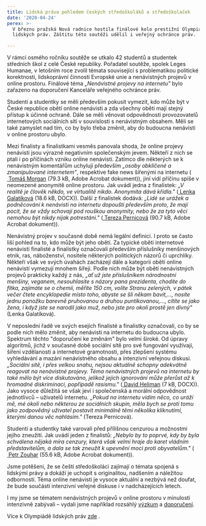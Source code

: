```yaml
---
title: Lidská práva pohledem českých středoškoláků a středoškolaček
date: '2020-04-24'
perex: >-
  V březnu pražská Nová radnice hostila finálové kolo prestižní Olympiády
  lidských práv. Záštitu této soutěži udělil i veřejný ochránce práv.

---
```



<p>V rámci osmého ročníku soutěže se utkalo 42 studentů a studentek středních škol z celé České republiky. Pořadatel soutěže, spolek Leges Humanae, v letošním roce zvolil témata související s problematikou politické korektnosti, lidskoprávní činnosti Evropské unie a nenávistných projevů v online prostoru. Finálové téma <em>„Nenávistné projevy na internetu&quot;</em> bylo zařazeno na doporučení Kanceláře veřejného ochránce práv. </p><p>Studenti a studentky se měli především pokusit vymezit, kdo může být v České republice obětí online nenávisti a zda všechny oběti mají stejný přístup k účinné ochraně. Dále se měli věnovat odpovědnosti provozovatelů internetových sociálních sítí v souvislosti s nenávistným obsahem. Měli se také zamyslet nad tím, co by bylo třeba změnit, aby do budoucna nenávisti v online prostoru ubylo. </p><p>Mezi finalisty a finalistkami vesměs panovala shoda, že online projevy nenávisti jsou výrazně negativním společenským jevem. Někteří z nich se ptali i po příčinách vzniku online nenávisti. Zatímco dle některých se k nenávistným komentářům uchylují především <em>„osoby obklíčené a zmanipulované internetem&quot;</em>, respektive fake news šířenými na internetu (<a title="Otevření do nového okna" href="fileadmin/user_upload/Prilohy/MORGAN_Tomas.pdf" target="_blank"><img alt="" src="typo3/ext/od_linkdesc/icons/pdf.gif" class="od_linkdesc_icon" />&nbsp;Tomáš Morgan</a>&nbsp;(79.3&nbsp;kB,&nbsp;Adobe Acrobat dokument)), jiní vidí příčinu spíše v neomezené anonymitě online prostoru. Jak uvádí jedna z finalistek: <em>„V realitě je člověk někdo, ve virtualitě nikdo. Anonymita dává křídla.&quot;</em> (<a title="Otevření do nového okna" href="fileadmin/user_upload/Prilohy/GALATIKOVA__Lenka.docx" target="_blank"><img alt="" src="typo3/ext/od_linkdesc/icons/universal.gif" class="od_linkdesc_icon" />&nbsp;Lenka Galatíková</a>&nbsp;(18.6&nbsp;kB,&nbsp;DOCX)). Další z finalistek dodává:<em> „Lidé se urážek a podněcování k nenávisti na internetu dopouští především proto, že mají pocit, že se vždy schovají pod rouškou anonymity, nebo že za tyto věci nemohou být nikdy nijak potrestáni.&quot;</em> (<a title="Otevření do nového okna" href="fileadmin/user_upload/Prilohy/PERNICOVA__Tereza.pdf" target="_blank"><img alt="" src="typo3/ext/od_linkdesc/icons/pdf.gif" class="od_linkdesc_icon" />&nbsp;Tereza Pernicová</a>&nbsp;(90.7&nbsp;kB,&nbsp;Adobe Acrobat dokument)). </p><p>Nenávistný projev v současné době nemá legální definici. I proto se často liší pohled na to, kdo může být jeho obětí. Za typické oběti internetové nenávisti finalisté a finalistky označovali především příslušníky menšinových etnik, ras, náboženství, nositele některých politických názorů či uprchlíky. Někteří však ve svých úvahách zacházejí dále a kategorii obětí online nenávistí vymezují mnohem šířeji. Podle nich může být obětí nenávistných projevů prakticky každý z nás, <em>„ať už jste příslušníkem národnostní menšiny, veganem, nesouhlasíte s názory pana prezidenta, chodíte do fitka, zajímáte se o chemii, měříte 150 cm, volíte Stranu zelených, v pátek večer čtete encyklopedie místo toho, abyste se šli někam bavit,…, nosíte jednu ponožku barevně pruhovanou a druhou puntíkovanou,…, cítíte se jako žena, i když jste se narodil jako muž, nebo jste pro okolí prostě jen divný&quot;</em> (Lenka Galatíková).</p><p>V neposlední řadě ve svých esejích finalisté a finalistky označovali, co by se podle nich mělo změnit, aby nenávisti na internetu do budoucna ubylo. Spektrum těchto &quot;doporučení ke změnám&quot; bylo velmi široké. Od úpravy algoritmů, jichž v současné době sociální sítě pro své fungování využívají, šíření vzdělanosti a internetové gramotnosti, přes zlepšení systému vyhledávání a mazání nenávistného obsahu a intenzivní veřejnou diskusi. <em>„Sociální sítě, i přes velkou snahu, nejsou aktuálně schopny adekvátně reagovat na nenávistné projevy. Téma nenávistných projevů na internetu by také mělo být více diskutováno, jelikož jejich ignorování může přerůst až k hromadné diskriminaci, popřípadě rasismu.&quot;</em> (<a title="Otevření do nového okna" href="fileadmin/user_upload/Prilohy/HELIMAN__David.docx" target="_blank"><img alt="" src="typo3/ext/od_linkdesc/icons/universal.gif" class="od_linkdesc_icon" />&nbsp;David Heliman</a>&nbsp;(7&nbsp;kB,&nbsp;DOCX)). Jako vysoce důležitá se však jeví i společenská a morální odpovědnost jednotlivců – uživatelů internetu. <em>„Pokud na internetu vidím něco, co uráží mě, mé okolí nebo některou ze sociálních skupin, měla bych se proti tomu jako zodpovědný uživatel postavit minimálně těmi několika kliknutími, kterými danou věc nahlásím.&quot;</em> (Tereza Pernicová). </p><p>Studenti a studentky také varovali před přílišnou cenzurou a možnostmi jejího zneužití. Jak uvádí jeden z finalistů:<em> „Nebylo by to poprvé, kdy by byla schválena nějaká míra cenzury, která však velmi hraje do karet vládním představitelům, a dala se tak zneužít k upevnění moci proti obyvatelům.&quot;</em> (<a title="Otevření do nového okna" href="fileadmin/user_upload/Prilohy/ZOUHAR__Petr.pdf" target="_blank"><img alt="" src="typo3/ext/od_linkdesc/icons/pdf.gif" class="od_linkdesc_icon" />&nbsp;Petr Zouhar</a>&nbsp;(55.6&nbsp;kB,&nbsp;Adobe Acrobat dokument)). </p><p>Jsme potěšeni, že se čeští středoškoláci zajímají o témata spojená s lidskými právy a dokáží je uchopit s originalitou, nadšením a náležitou odborností. Téma online nenávisti je vysoce aktuální a nezbývá než doufat, že bude součástí intenzivní veřejné diskuse i v nadcházejících letech.</p><p>I my jsme se tématem nenávistných projevů v online prostoru v minulosti intenzivně zabývali – vydali jsme například rozsáhlý <a href="https://ochrance.cz/fileadmin/user_upload/ESO/47-2019-DIS-PZ-Vyzkumna_zprava.pdf" target="_blank">výzkum</a> a <a href="https://eso.ochrance.cz/Nalezene/Edit/7792" target="_blank">doporučení</a>.</p><p>Více k Olympiádě lidských práv <a title="Otevření do nového okna" href="http://www.olpcr.cz/" target="_blank">zde</a>&nbsp;<img alt="" src="typo3/ext/od_linkdesc/icons/external.gif" class="od_linkdesc_icon_external" />.</p>

